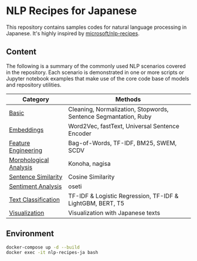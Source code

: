 # NLP Recipes for Japanese

This repository contains samples codes for natural language processing in Japanese.
It's highly inspired by [microsoft/nlp-recipes](https://github.com/microsoft/nlp-recipes).

## Content

The following is a summary of the commonly used NLP scenarios covered in the repository. Each scenario is demonstrated in one or more scripts or Jupyter notebook examples that make use of the core code base of models and repository utilities.

| Category                                                              | Methods                                                         |
| --------------------------------------------------------------------- | --------------------------------------------------------------- |
| [Basic](./examples/basic/README.md)                                   | Cleaning, Normalization, Stopwords, Sentence Segmantation, Ruby |
| [Embeddings](./examples/embeddings/README.md)                         | Word2Vec, fastText, Universal Sentence Encoder                  |
| [Feature Engineering](./examples/feature_engineering/README.md)       | Bag-of-Words, TF-IDF, BM25, SWEM, SCDV                          |
| [Morphological Analysis](./examples/morphological_analysis/README.md) | Konoha, nagisa                                                  |
| [Sentence Similarity](./examples/sentence_similarity/README.md)       | Cosine Similarity                                               |
| [Sentiment Analysis](sentiment_analysis/README.md)                    | oseti                                                           |
| [Text Classification](./examples/text_classification/README.md)       | TF-IDF & Logistic Regression, TF-IDF & LightGBM, BERT, T5       |
| [Visualization](./examples/visualization/README.md)                   | Visualization with Japanese texts                               |

## Environment

```bash
docker-compose up -d --build
docker exec -it nlp-recipes-ja bash
```
